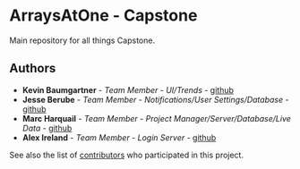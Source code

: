 # ArraysAtOne - Capstone
Main repository for all things Capstone.

## Authors

* **Kevin Baumgartner** - *Team Member - UI/Trends* - [github](https://github.com/kevjbaumgartner)
* **Jesse Berube** - *Team Member - Notifications/User Settings/Database* - [github](https://github.com/berubeje)
* **Marc Harquail** - *Team Member - Project Manager/Server/Database/Live Data* - [github](https://github.com/mharquail)
* **Alex Ireland** - *Team Member - Login Server* - [github](https://github.com/OracleOfWisdom)


See also the list of [contributors](https://github.com/arraysatone/capstone/graphs/contributors) who participated in this project.
